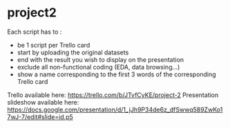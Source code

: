 # project2
Each script has to :
* be 1 script per Trello card
* start by uploading the original datasets
* end with the result you wish to display on the presentation
* exclude all non-functional coding (EDA, data browsing...)
* show a name corresponding to the first 3 words of the corresponding Trello card

Trello available here: https://trello.com/b/JTvfCyKE/project-2
Presentation slideshow available here: https://docs.google.com/presentation/d/1_jJh9P34de6z_dfSwwq589ZwKo17wJ-7/edit#slide=id.p5
